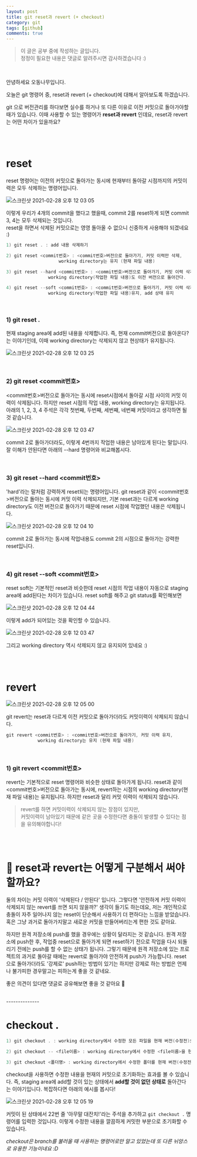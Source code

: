 ```yaml
---
layout: post
title: git reset과 revert (+ checkout)
category: git
tags: [github]
comments: true
---
```

>이 글은 공부 중에 작성하는 글입니다.        
>정정이 필요한 내용은 댓글로 알려주시면 감사하겠습니다 :)

<br>

안녕하세요 오동나무입니다.  <br>

오늘은 git 명령어 중, reset과 revert (+ checkout)에 대해서 알아보도록 하겠습니다. <br>

git 으로 버전관리를 하다보면 실수를 하거나 또 다른 이유로 이전 커밋으로 돌아가야할 때가 있습니다. 이때 사용할 수 있는 명령어가 **reset과 revert** 인데요, reset과 revert는 어떤 차이가 있을까요?   

<br>
<br>

# reset

reset 명령어는 이전의 커밋으로 돌아가는 동시에 현재부터 돌아갈 시점까지의 커밋이력은 모두 삭제하는 명령어입니다.

![스크린샷 2021-02-28 오후 12 03 05](https://user-images.githubusercontent.com/73867548/109406775-2d42d080-79bf-11eb-85ae-6cdab2446b52.jpg)

이렇게 우리가 4개의 commit을 했다고 했을때, commit 2를 reset하게 되면 commit 3, 4는 모두 삭제되는 것입니다.       
reset을 하면서 삭제된 커밋으로는 영영 돌아올 수 없으니 신중하게 사용해야 되겠네요 :)

```swift
1) git reset . : add 내용 삭제하기

2) git reset <commit번호> : <commit번호>버전으로 돌아가기, 커밋 이력만 삭제,
		            working directory는 유지 (현재 파일 내용)

3) git reset --hard <commit번호> : <commit번호>버전으로 돌아가기, 커밋 이력 삭제,
				working directory(작업한 파일 내용)도 이전 버전으로 돌아간다.

4) git reset --soft <commit번호> : <commit번호>버전으로 돌아가기, 커밋 이력 삭제,
				working directory(작업한 파일 내용)유지, add 상태 유지
```

<br>

### 1) git reset .
 현재 staging area에 add된 내용을 삭제합니다. 즉, 현재 commit버전으로 돌아온다?는 이야기인데, 이때 working directory는 삭제되지 않고 현상태가 유지됩니다.

 ![스크린샷 2021-02-28 오후 12 03 25](https://user-images.githubusercontent.com/73867548/109406845-9c202980-79bf-11eb-81ca-f3325c8958c6.jpg)

<br>

### 2) git reset <commit번호>
 <commit번호>버전으로 돌아가는 동시에 reset시점에서 돌아갈 시점 사이의 커밋 이력이 삭제됩니다. 하지만 reset 시점의 작업 내용, working directory는 유지됩니다. 아래의 1, 2, 3, 4 주석은 각각 첫번째, 두번째, 세번째, 네번째 커밋이라고 생각하면 될 것 같습니다.

 ![스크린샷 2021-02-28 오후 12 03 47](https://user-images.githubusercontent.com/73867548/109406872-d8ec2080-79bf-11eb-9f4b-b80fda867cca.jpg)

 commit 2로 돌아가더라도, 이렇게 4번까지 작업한 내용은 남아있게 된다는 말입니다. 잘 이해가 안된다면  아래의 --hard 명령어와 비교해봅시다.

<br>

### 3) git reset --hard <commit번호>
 'hard'라는 말처럼 강력하게 reset되는 명령어입니다. git reset과 같이 <commit번호>버전으로 돌아는 동시에 커밋 이력 삭제되지만, 기본 reset과는 다르게 working directory도 이전 버전으로 돌아가기 때문에 reset 시점에 작업했던 내용은 삭제됩니다.

 ![스크린샷 2021-02-28 오후 12 04 10](https://user-images.githubusercontent.com/73867548/109406914-2e283200-79c0-11eb-8236-d558d5af7222.jpg)

 commit 2로 돌아가는 동시에 작업내용도 commit 2의 시점으로 돌아가는 강력한 reset입니다.

<br>

### 4) git reset --soft <commit번호>
reset soft는 기본적인 reset과 비슷한데 reset 시점의 작업 내용이 자동으로 staging area에 add된다는 차이가 있습니다. reset soft를 해주고 git status를 확인해보면

![스크린샷 2021-02-28 오후 12 04 44](https://user-images.githubusercontent.com/73867548/109406951-73e4fa80-79c0-11eb-9c0a-391a6c4f232a.jpg)

이렇게 add가 되어있는 것을 확인할 수 있습니다.

 ![스크린샷 2021-02-28 오후 12 03 47](https://user-images.githubusercontent.com/73867548/109406872-d8ec2080-79bf-11eb-9f4b-b80fda867cca.jpg)

그리고 working directory 역시 삭제되지 않고 유지되어 있네요 :)

<br>
<br>

# revert
![스크린샷 2021-02-28 오후 12 05 00](https://user-images.githubusercontent.com/73867548/109406963-98d96d80-79c0-11eb-9773-f1e12442fdff.jpg)

git revert는 reset과 다르게 이전 커밋으로 돌아가더라도 커밋이력이 삭제되지 않습니다.

```swift
git revert <commit번호> : <commit번호>버전으로 돌아가기, 커밋 이력 유지,
			working directory는 유지 (현재 파일 내용)
```

<br>

### 1) git revert <commit번호>

revert는 기본적으로 reset 명령어와 비슷한 상태로 돌아가게 됩니다. reset과 같이 <commit번호>버전으로 돌아가는 동시에, revert하는 시점의 working directory(현재 파일  내용)는 유지됩니다. 하지만 reset과 달리 커밋 이력이 삭제되지 않습니다.

>revert를 하면 커밋이력이 삭제되지 않는 장점이 있지만,     
 커밋이력이 남아있기 때문에 같은 곳을 수정한다면 충돌이 발생할 수 있다는 점을 유의해야합니다!

 <br>
 <br>


# 🤔 reset과 revert는 어떻게 구분해서 써야할까요?

둘의 차이는 커밋 이력이 '삭제된다 / 안된다' 입니다. 그렇다면 '안전하게 커밋 이력이 삭제되지 않는 revert를 쓰면 되지 않을까?' 생각이 들기도 하는데요, 저는 개인적으로 충돌이 자주 일어나지 않는 reset이 단순해서 사용하기 더 편하다는 느낌을 받았습니다. 혹은 그냥 과거로 돌아가지말고 새로운 커밋을 만들어버리는게 편한 것도 같아요.

하지만 원격 저장소에 push를 했을 경우에는 상황이 달라지는 것 같습니다. 원격 저장소에 push한 후, 작업중 reset으로 돌아가게 되면 reset하기 전으로 작업을 다시 되돌리기 전에는 push를 할 수 없는 상태가 됩니다. 그렇기 때문에 원격 저장소에 있는 프로젝트의 과거로 돌아갈 때에는 revert로 돌아가야 안전하게 push가 가능합니다. reset으로 돌아가더라도 '강제로' push하는 방법이 있기는 하지만 강제로 하는 방법은 언제나 불가피한 경우말고는 피하는게 좋을 것 같네요.

좋은 의견이 있다면 댓글로 공유해보면 좋을 것 같아요 🤔

<br>
--------------
<br>

# checkout .

```swift
1) git checkout . : working directory에서 수정한 모든 파일을 현재 버전(수정전)으로 되돌리기

2) git checkout -- <file이름> : working directory에서 수정한 <file이름>을 현재 버전(수정전)으로 되돌리기

3) git checkout <폴더명> : working directory에서 수정한 폴더를 현재 버전(수정전)으로 되돌리기
```

checkout을 사용하면 수정한 내용을 현재의 커밋으로 초기화하는 효과를 볼 수 있습니다. 즉, staging area에 add할 것이 있는 상태에서 **add할 것이 없던 상태로**  돌아간다는 이야기입니다.
복잡하다면 아래의 예시를 봅시다!

![스크린샷 2021-02-28 오후 12 05 19](https://user-images.githubusercontent.com/73867548/109407119-ac390880-79c1-11eb-9e8c-7260d47de444.jpg)


커밋이 된 상태에서 22번 줄 '아무말 대잔치!'라는 주석을 추가하고 `git checkout .` 명령어를 입력한 것입니다. 이렇게 수정한 내용을 깔끔하게 커밋한 부분으로  초기화할 수 있습니다. <br>

*checkout은 branch를 불러올 때 사용하는 명령어로만 알고 있었는데 또 다른 뉘앙스로 유용한  기능이네요 :D*






<br>
<br>
